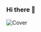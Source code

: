 ### Hi there 👋
![Cover](https://github.com/medivankembo/medivankembo/img/cover.jpeg)
<!--
**medivankembo/medivankembo** is a ✨ _special_ ✨ repository because its `README.md` (this file) appears on your GitHub profile.

<img src="https://img.shields.io/twitter/url?style=social&url=https%3A%2F%2Ftwitter.com%2Fwildagsx">
<img src="https://img.shields.io/badge/linkedin--lightgrey?style=social&logo=linkedin">


Here are some ideas to get you started:

- 🔭 I’m currently working on ...
- 🌱 I’m currently learning ...
- 👯 I’m looking to collaborate on ...
- 🤔 I’m looking for help with ...
- 💬 Ask me about ...
- 📫 How to reach me: ...
- 😄 Pronouns: ...
- ⚡ Fun fact: ...
-->
